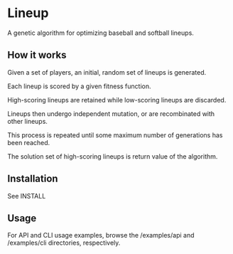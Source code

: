 Lineup
======

A genetic algorithm for optimizing baseball and softball lineups.

How it works
------------
Given a set of players, an initial, random set of lineups is generated.

Each lineup is scored by a given fitness function.

High-scoring lineups are retained while low-scoring lineups are discarded.

Lineups then undergo independent mutation, or are recombinated with other lineups.

This process is repeated until some maximum number of generations has been reached.

The solution set of high-scoring lineups is return value of the algorithm.

Installation
------------
See INSTALL

Usage
-----
For API and CLI usage examples, browse the /examples/api and /examples/cli directories, respectively.

